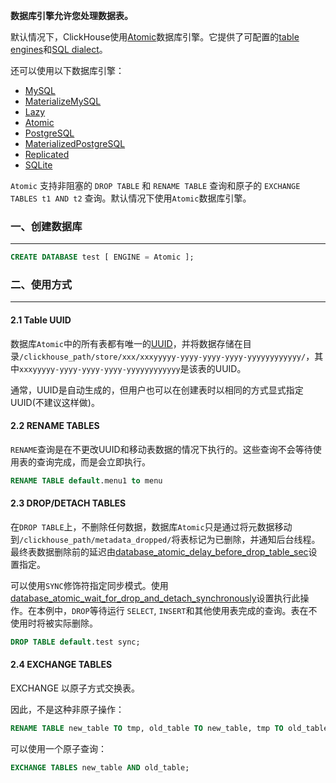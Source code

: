 **数据库引擎允许您处理数据表。**

默认情况下，ClickHouse使用[Atomic](https://clickhouse.com/docs/zh/engines/database-engines/atomic)数据库引擎。它提供了可配置的[table engines](https://clickhouse.com/docs/zh/engines/table-engines)和[SQL dialect](https://clickhouse.com/docs/zh/sql-reference/syntax)。

还可以使用以下数据库引擎：

- [MySQL](https://clickhouse.com/docs/zh/engines/database-engines/mysql)
- [MaterializeMySQL](https://clickhouse.com/docs/zh/engines/database-engines/materialized-mysql)
- [Lazy](https://clickhouse.com/docs/zh/engines/database-engines/lazy)
- [Atomic](https://clickhouse.com/docs/zh/engines/database-engines/atomic)
- [PostgreSQL](https://clickhouse.com/docs/zh/engines/database-engines/postgresql)
- [MaterializedPostgreSQL](https://clickhouse.com/docs/zh/engines/database-engines/materialized-postgresql)
- [Replicated](https://clickhouse.com/docs/zh/engines/database-engines/replicated)
- [SQLite](https://clickhouse.com/docs/zh/engines/database-engines/sqlite)

`Atomic` 支持非阻塞的 `DROP TABLE` 和 `RENAME TABLE` 查询和原子的 `EXCHANGE TABLES t1 AND t2` 查询。默认情况下使用`Atomic`数据库引擎。

### 一、创建数据库

---

```sql
CREATE DATABASE test [ ENGINE = Atomic ];
```



### 二、使用方式

---

#### 2.1 Table UUID

数据库`Atomic`中的所有表都有唯一的[UUID](https://clickhouse.com/docs/zh/sql-reference/data-types/uuid)，并将数据存储在目录`/clickhouse_path/store/xxx/xxxyyyyy-yyyy-yyyy-yyyy-yyyyyyyyyyyy/`，其中`xxxyyyyy-yyyy-yyyy-yyyy-yyyyyyyyyyyy`是该表的UUID。

通常，UUID是自动生成的，但用户也可以在创建表时以相同的方式显式指定UUID(不建议这样做)。

#### 2.2 RENAME TABLES

`RENAME`查询是在不更改UUID和移动表数据的情况下执行的。这些查询不会等待使用表的查询完成，而是会立即执行。

```sql
RENAME TABLE default.menu1 to menu
```

#### 2.3 DROP/DETACH TABLES

在`DROP TABLE`上，不删除任何数据，数据库`Atomic`只是通过将元数据移动到`/clickhouse_path/metadata_dropped/`将表标记为已删除，并通知后台线程。最终表数据删除前的延迟由[database_atomic_delay_before_drop_table_sec](https://clickhouse.com/docs/zh/operations/server-configuration-parameters/settings#database_atomic_delay_before_drop_table_sec)设置指定。

可以使用`SYNC`修饰符指定同步模式。使用[database_atomic_wait_for_drop_and_detach_synchronously](https://clickhouse.com/docs/zh/operations/settings/settings#database_atomic_wait_for_drop_and_detach_synchronously)设置执行此操作。在本例中，`DROP`等待运行 `SELECT`, `INSERT`和其他使用表完成的查询。表在不使用时将被实际删除。

```sql
DROP TABLE default.test sync;
```

#### 2.4 EXCHANGE TABLES

EXCHANGE 以原子方式交换表。

因此，不是这种非原子操作：

```sql
RENAME TABLE new_table TO tmp, old_table TO new_table, tmp TO old_table;
```

可以使用一个原子查询：

```sql
EXCHANGE TABLES new_table AND old_table;
```

